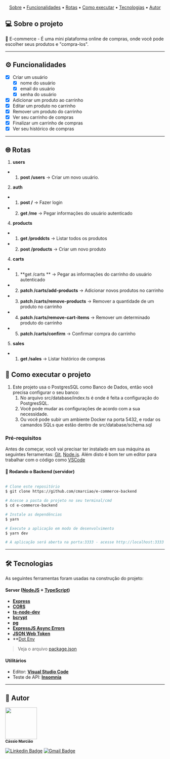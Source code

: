 <p align="center">
 <a href="#-sobre-o-projeto">Sobre</a> •
 <a href="#-funcionalidades">Funcionalidades</a> •
 <a href="#-rotas">Rotas</a> • 
 <a href="#-como-executar-o-projeto">Como executar</a> • 
 <a href="#-tecnologias">Tecnologias</a> • 
 <a href="#-autor">Autor</a>
</p>

## 💻 Sobre o projeto

📃 E-commerce - É uma mini plataforma online de compras, onde você pode escolher seus produtos e "compra-los".

---

## ⚙️ Funcionalidades

- [x] Criar um usuário
  - [x] nome do usuário
  - [x] email do usuário
  - [x] senha do usuário
- [x] Adicionar um produto ao carrinho 
- [x] Editar um produto no carrinho
- [x] Remover um produto do carrinho
- [x] Ver seu carrinho de compras
- [x] Finalizar um carrinho de compras
- [x] Ver seu histórico de compras

---

## 🌐 Rotas
1. **users**
 - 1. **post /users** → Criar um novo usuário.
2. **auth**
  - 1. **post /** → Fazer login
  - 2. **get /me** → Pegar informações do usuário autenticado
4. **products**
 - 1. **get /proddcts** → Listar todos os produtos
 - 2. **post /products** → Criar um novo produto
4. **carts**
 - 1. **get /carts ** → Pegar as informações do carrinho do usuário autenticado
 - 2. **patch /carts/add-products** → Adicionar novos produtos no carrinho
 - 3. **patch /carts/remove-products** → Remover a quantidade de um produto no carrinho
 - 4. **patch /carts/remove-cart-items** → Remover um determinado produto do carrinho
 - 5. **patch /carts/confirm** → Confirmar compra do carrinho
5. **sales**
 - 1. **get /sales** → Listar histórico de compras


## 🚀 Como executar o projeto

1. Este projeto usa o PostgresSQL como Banco de Dados, então você precisa configurar o seu banco:
   1. No arquivo src/database/index.ts é onde é feita a configuração do PostgresSQL.
   2. Você pode mudar as configurações de acordo com a sua necessidade.
   3. Ou você pode subir um ambiente Docker na porta 5432, e rodar os camandos SQLs que estão dentro de src/database/schema.sql

### Pré-requisitos

Antes de começar, você vai precisar ter instalado em sua máquina as seguintes ferramentas:
[Git](https://git-scm.com), [Node.js](https://nodejs.org/en/). 
Além disto é bom ter um editor para trabalhar com o código como [VSCode](https://code.visualstudio.com/)

#### 🎲 Rodando o Backend (servidor)
```bash

# Clone este repositório
$ git clone https://github.com/cmarciao/e-commerce-backend

# Acesse a pasta do projeto no seu terminal/cmd
$ cd e-commerce-backend

# Instale as dependências
$ yarn

# Execute a aplicação em modo de desenvolvimento
$ yarn dev

# A aplicação será aberta na porta:3333 - acesse http://localhost:3333

```

---

## 🛠 Tecnologias

As seguintes ferramentas foram usadas na construção do projeto:

#### [](https://github.com/tgmarinho/Ecoleta#server-nodejs--typescript)**Server**  ([NodeJS](https://nodejs.org/en/)  +  [TypeScript](https://www.typescriptlang.org/))

-   **[Express](https://expressjs.com/)**
-   **[CORS](https://expressjs.com/en/resources/middleware/cors.html)**
-   **[ts-node-dev](https://github.com/wclr/ts-node-dev)**
-   **[bcrypt](https://github.com/kelektiv/node.bcrypt.js)**
-   **[pg](https://node-postgres.com/)**
-   **[ExpressJS Async Errors](https://github.com/davidbanham/express-async-errors)**
-   **[JSON Web Token](https://github.com/auth0/node-jsonwebtoken)**
-   **[Dot Env](https://github.com/motdotla/dotenv)

> Veja o arquivo [package.json](https://github.com/cmarciao/e-commerce-backend/blob/main/package.json)

#### **Utilitários**

-   Editor:  **[Visual Studio Code](https://code.visualstudio.com/)**
-   Teste de API:  **[Insomnia](https://insomnia.rest/)**

---

## 🦸 Autor

<img src="https://avatars.githubusercontent.com/u/79059115?v=4" width="100px;" alt=""/>
<br />
<sub><b>Cássio Marcião</b></sub>
<br />

[![Linkedin Badge](https://img.shields.io/badge/-Cássio-blue?style=flat-square&logo=Linkedin&logoColor=white&link=https://www.linkedin.com/in/cássio-marcião-743049209/)](https://www.linkedin.com/in/cássio-marcião-743049209/) 
[![Gmail Badge](https://img.shields.io/badge/-marciaocassio@gmail.com-c14438?style=flat-square&logo=Gmail&logoColor=white&link=mailto:marciaocassio@gmail.com)](mailto:marciaocassio@gmail.com)
